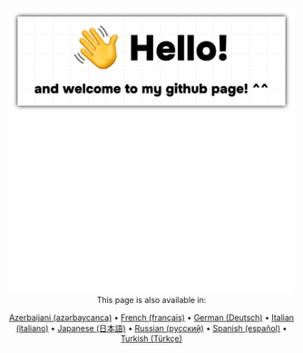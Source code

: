 <div align="center">
	<img src="README.svg" alt="">
	<br />
	<footer>
    <span>This page is also available in:</span><br />

[Azerbaijani (azərbaycanca)](./README-az.md) • [French (français)](./README-fr.md) • [German (Deutsch)](./README-de.md) • [Italian (italiano)](./README-it.md) • [Japanese (日本語)](./README-ja.md) • [Russian (русский)](./README-ru.md) • [Spanish (español)](./README-es.md) • [Turkish (Türkçe)](./README-tr.md)
	</footer>
</div>